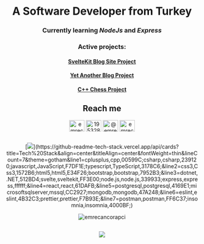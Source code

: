 <div align="center">

# A Software Developer from Turkey
### Currently learning *NodeJs* and *Express*
  
### Active projects:
#### [SvelteKit Blog Site Project](https://github.com/emrecancorapci/sveltekit_blog)
#### [Yet Another Blog Project](https://github.com/emrecancorapci/YetAnotherBlogProject)
#### [C++ Chess Project](https://github.com/emrecancorapci/cpp_chess)

## Reach me
  
<p>
<a href="https://linkedin.com/in/emrecancorapci" target="blank"><img align="center" src="https://raw.githubusercontent.com/rahuldkjain/github-profile-readme-generator/master/src/images/icons/Social/linked-in-alt.svg" alt="emrecancorapci" height="30" width="40" /></a>  
<a href="https://stackoverflow.com/users/19532885" target="blank"><img align="center" src="https://raw.githubusercontent.com/rahuldkjain/github-profile-readme-generator/master/src/images/icons/Social/stack-overflow.svg" alt="19532885" height="30" width="40" /></a>  
<a href="https://medium.com/@emrecancorapci" target="blank"><img align="center" src="https://raw.githubusercontent.com/rahuldkjain/github-profile-readme-generator/master/src/images/icons/Social/medium.svg" alt="@emrecancorapci" height="30" width="40" /></a>  
<a href="https://www.hackerrank.com/emrecancorapci" target="blank"><img align="center" src="https://raw.githubusercontent.com/rahuldkjain/github-profile-readme-generator/master/src/images/icons/Social/hackerrank.svg" alt="emrecancorapci" height="30" width="40" /></a> 
</p>

##

[![](https://github-readme-tech-stack.vercel.app/api/cards?title=Tech%20Stack&align=center&titleAlign=center&fontWeight=thin&lineCount=7&theme=gotham&line1=cplusplus,cpp,00599C;csharp,csharp,239120;javascript,JavaScript,F7DF1E;typescript,TypeScript,3178C6;&line2=css3,Css3,1572B6;html5,html5,E34F26;bootstrap,bootstrap,7952B3;&line3=dotnet,.NET,512BD4;svelte,sveltekit,FF3E00;node.js,node.js,339933;express,express,ffffff;&line4=react,react,61DAFB;&line5=postgresql,postgresql,4169E1;microsoftsqlserver,mssql,CC2927;mongodb,mongodb,47A248;&line6=eslint,eslint,4B32C3;prettier,prettier,F7B93E;&line7=postman,postman,FF6C37;insomnia,insomnia,4000BF;)](https://github-readme-tech-stack.vercel.app/api/cards?title=Tech%20Stack&align=center&titleAlign=center&fontWeight=thin&lineCount=7&theme=gotham&line1=cplusplus,cpp,00599C;csharp,csharp,239120;javascript,JavaScript,F7DF1E;typescript,TypeScript,3178C6;&line2=css3,Css3,1572B6;html5,html5,E34F26;bootstrap,bootstrap,7952B3;&line3=dotnet,.NET,512BD4;svelte,sveltekit,FF3E00;node.js,node.js,339933;express,express,ffffff;&line4=react,react,61DAFB;&line5=postgresql,postgresql,4169E1;microsoftsqlserver,mssql,CC2927;mongodb,mongodb,47A248;&line6=eslint,eslint,4B32C3;prettier,prettier,F7B93E;&line7=postman,postman,FF6C37;insomnia,insomnia,4000BF;)

<img align="center" src="https://github-readme-stats.vercel.app/api?username=emrecancorapci&show_icons=true&theme=dark&locale=en&include_all_commits=true" alt="emrecancorapci" />

###
##

![](https://spotify-recently-played-readme.vercel.app/api?user=trknell)

</div>
